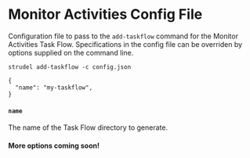 # Monitor Activities Config File

Configuration file to pass to the `add-taskflow` command for the Monitor Activities Task Flow. Specifications in the config file can be overriden by options supplied on the command line.

```
strudel add-taskflow -c config.json
```

```
{
  "name": "my-taskflow",
}
```

#### `name`

The name of the Task Flow directory to generate.

#### More options coming soon!